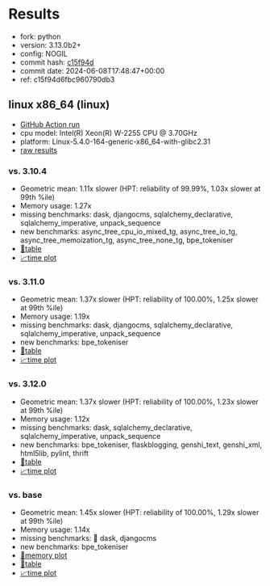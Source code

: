 # Results

- fork: python
- version: 3.13.0b2+
- config: NOGIL
- commit hash: [c15f94d](https://github.com/python/cpython/commit/c15f94d)
- commit date: 2024-06-08T17:48:47+00:00
- ref: c15f94d6fbc960790db3

## linux x86_64 (linux)

- [GitHub Action run](https://github.com/faster-cpython/benchmarking/actions/runs/9521445104)
- cpu model: Intel(R) Xeon(R) W-2255 CPU @ 3.70GHz
- platform: Linux-5.4.0-164-generic-x86_64-with-glibc2.31
- [raw results](bm-20240608-linux-x86_64-python-c15f94d6fbc960790db3-3.13.0b2%2B-c15f94d.json)

### vs. 3.10.4

- Geometric mean: 1.11x slower (HPT: reliability of 99.99%, 1.03x slower at 99th %ile)
- Memory usage: 1.27x
- missing benchmarks: dask, djangocms, sqlalchemy_declarative, sqlalchemy_imperative, unpack_sequence
- new benchmarks: async_tree_cpu_io_mixed_tg, async_tree_io_tg, async_tree_memoization_tg, async_tree_none_tg, bpe_tokeniser
- [📄table](bm-20240608-linux-x86_64-python-c15f94d6fbc960790db3-3.13.0b2%2B-c15f94d-vs-3.10.4.md)
- [📈time plot](bm-20240608-linux-x86_64-python-c15f94d6fbc960790db3-3.13.0b2%2B-c15f94d-vs-3.10.4.png)

### vs. 3.11.0

- Geometric mean: 1.37x slower (HPT: reliability of 100.00%, 1.25x slower at 99th %ile)
- Memory usage: 1.19x
- missing benchmarks: dask, djangocms, sqlalchemy_declarative, sqlalchemy_imperative, unpack_sequence
- new benchmarks: bpe_tokeniser
- [📄table](bm-20240608-linux-x86_64-python-c15f94d6fbc960790db3-3.13.0b2%2B-c15f94d-vs-3.11.0.md)
- [📈time plot](bm-20240608-linux-x86_64-python-c15f94d6fbc960790db3-3.13.0b2%2B-c15f94d-vs-3.11.0.png)

### vs. 3.12.0

- Geometric mean: 1.37x slower (HPT: reliability of 100.00%, 1.23x slower at 99th %ile)
- Memory usage: 1.12x
- missing benchmarks: dask, sqlalchemy_declarative, sqlalchemy_imperative, unpack_sequence
- new benchmarks: bpe_tokeniser, flaskblogging, genshi_text, genshi_xml, html5lib, pylint, thrift
- [📄table](bm-20240608-linux-x86_64-python-c15f94d6fbc960790db3-3.13.0b2%2B-c15f94d-vs-3.12.0.md)
- [📈time plot](bm-20240608-linux-x86_64-python-c15f94d6fbc960790db3-3.13.0b2%2B-c15f94d-vs-3.12.0.png)

### vs. base

- Geometric mean: 1.45x slower (HPT: reliability of 100.00%, 1.29x slower at 99th %ile)
- Memory usage: 1.14x
- missing benchmarks: 🔴 dask, djangocms
- new benchmarks: bpe_tokeniser
- [🧠memory plot](bm-20240608-linux-x86_64-python-c15f94d6fbc960790db3-3.13.0b2%2B-c15f94d-vs-base-mem.png)
- [📄table](bm-20240608-linux-x86_64-python-c15f94d6fbc960790db3-3.13.0b2%2B-c15f94d-vs-base.md)
- [📈time plot](bm-20240608-linux-x86_64-python-c15f94d6fbc960790db3-3.13.0b2%2B-c15f94d-vs-base.png)


